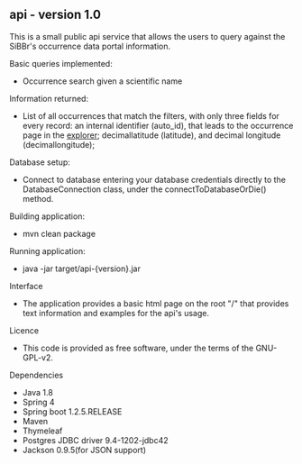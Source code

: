 ## api - version 1.0

This is a small public api service that allows the users to query against the SiBBr's occurrence data portal information.

Basic queries implemented:
- Occurrence search given a scientific name

Information returned:
- List of all occurrences that match the filters, with only three fields for every record: an internal identifier (auto_id), that leads to the occurrence page in the [explorer](https://github.com/sibbr/explorador); decimallatitude (latitude), and decimal longitude (decimallongitude);

Database setup:
- Connect to database entering your database credentials directly to the DatabaseConnection class, under the connectToDatabaseOrDie() method.

Building application:
- mvn clean package

Running application:
- java -jar target/api-{version}.jar

Interface
- The application provides a basic html page on the root "/" that provides text information and examples for the api's usage.

Licence
- This code is provided as free software, under the terms of the GNU-GPL-v2. 

Dependencies
- Java 1.8
- Spring 4
- Spring boot 1.2.5.RELEASE
- Maven
- Thymeleaf
- Postgres JDBC driver 9.4-1202-jdbc42
- Jackson 0.9.5(for JSON support)